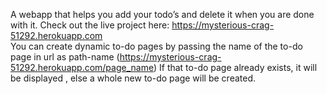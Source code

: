 A webapp that helps you add your todo’s and delete it when you are done with it.
Check out the live project here: https://mysterious-crag-51292.herokuapp.com<br>
You can create dynamic to-do pages by passing the name of the to-do page in url as path-name (https://mysterious-crag-51292.herokuapp.com/page_name)
If that to-do page already exists, it will be displayed , else a whole new to-do page will be created.
